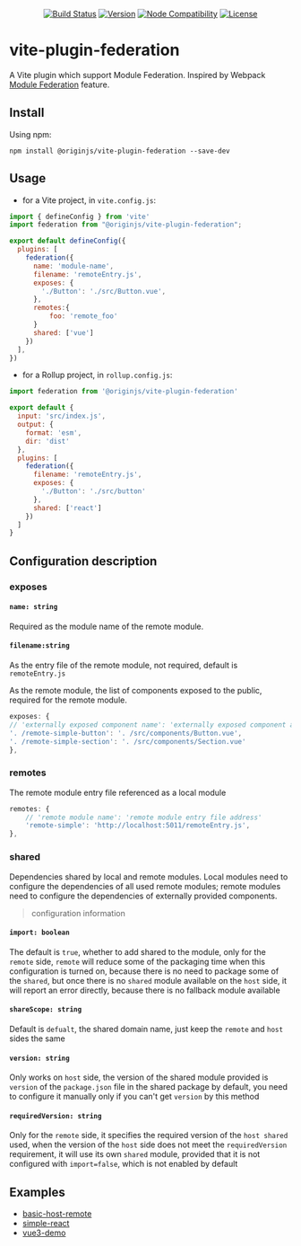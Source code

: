 <p align="center">
  <a href="https://github.com/originjs/vite-plugin-federation/actions/workflows/ci.yml"><img src="https://github.com/originjs/vite-plugin-federation/actions/workflows/ci.yml/badge.svg?branch=main" alt="Build Status"></a>
  <a href="https://www.npmjs.com/package/@originjs/vite-plugin-federation"><img src="https://badgen.net/npm/v/@originjs/vite-plugin-federation" alt="Version"></a>
  <a href="https://nodejs.org/en/about/releases/"><img src="https://img.shields.io/node/v/vite.svg" alt="Node Compatibility"></a>
  <a href="https://www.npmjs.com/package/@originjs/vite-plugin-federation"><img src="https://badgen.net/npm/license/@originjs/vite-plugin-federation" alt="License"></a>
 </p>

# vite-plugin-federation

A Vite plugin which support Module Federation.
Inspired by Webpack [Module Federation](https://webpack.js.org/concepts/module-federation/) feature.

## Install

Using npm:

```
npm install @originjs/vite-plugin-federation --save-dev
```

## Usage

- for a Vite project, in `vite.config.js`:

```js
import { defineConfig } from 'vite'
import federation from "@originjs/vite-plugin-federation";

export default defineConfig({
  plugins: [
    federation({
      name: 'module-name',
      filename: 'remoteEntry.js',
      exposes: {
        './Button': './src/Button.vue',
      },
      remotes:{
          foo: 'remote_foo'
      }
      shared: ['vue']
    })
  ],
})

```

- for a Rollup project, in `rollup.config.js`:

```js
import federation from '@originjs/vite-plugin-federation'

export default {
  input: 'src/index.js',
  output: {
    format: 'esm',
    dir: 'dist'
  },
  plugins: [
    federation({
      filename: 'remoteEntry.js',
      exposes: {
        './Button': './src/button'
      },
      shared: ['react']
    })
  ]
}
```

## Configuration description

### exposes
#### `name: string`
Required as the module name of the remote module.

#### `filename:string`
As the entry file of the remote module, not required, default is `remoteEntry.js`

As the remote module, the list of components exposed to the public, required for the remote module.
```js
exposes: {
// 'externally exposed component name': 'externally exposed component address'
'. /remote-simple-button': '. /src/components/Button.vue',
'. /remote-simple-section': '. /src/components/Section.vue'
},
  ```
### remotes
The remote module entry file referenced as a local module
  ```js
  remotes: {
      // 'remote module name': 'remote module entry file address'
      'remote-simple': 'http://localhost:5011/remoteEntry.js',
  },
  ```

### shared
Dependencies shared by local and remote modules. Local modules need to configure the dependencies of all used remote modules; remote modules need to configure the dependencies of externally provided components.
> configuration information
#### `import: boolean`

The default is `true`, whether to add shared to the module, only for the `remote` side, `remote` will reduce some of the packaging time when this configuration is turned on, because there is no need to package some of the `shared`, but once there is no `shared` module available on the `host` side, it will report an error directly, because there is no fallback module available
#### `shareScope: string`

Default is `defualt`, the shared domain name, just keep the `remote` and `host` sides the same
#### `version: string`

Only works on `host` side, the version of the shared module provided is `version` of the `package.json` file in the shared package by default, you need to configure it manually only if you can't get `version` by this method
#### `requiredVersion: string`

Only for the `remote` side, it specifies the required version of the `host shared` used, when the version of the `host` side does not meet the `requiredVersion` requirement, it will use its own `shared` module, provided that it is not configured with `import=false`, which is not enabled by default
## Examples

- [basic-host-remote](https://github.com/originjs/vite-plugin-federation/tree/main/packages/examples/basic-host-remote)
- [simple-react](https://github.com/originjs/vite-plugin-federation/tree/main/packages/examples/simple-react)
- [vue3-demo](https://github.com/originjs/vite-plugin-federation/tree/main/packages/examples/vue3-demo)
